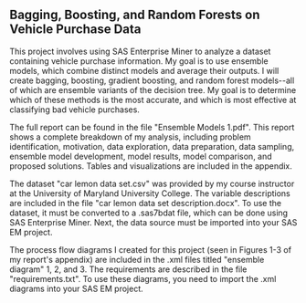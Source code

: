 Bagging, Boosting, and Random Forests on Vehicle Purchase Data
----------------

This project involves using SAS Enterprise Miner to analyze a dataset containing vehicle purchase information.  My goal is to use ensemble models, which combine distinct models and average their outputs.  I will create bagging, boosting, gradient boosting, and random forest models--all of which are ensemble variants of the decision tree.  My goal is to determine which of these methods is the most accurate, and which is most effective at classifying bad vehicle purchases.

The full report can be found in the file "Ensemble Models 1.pdf".  This report shows a complete breakdown of my analysis, including problem identification, motivation, data exploration, data preparation, data sampling, ensemble model development, model results, model comparison, and proposed solutions.  Tables and visualizations are included in the appendix.

The dataset "car lemon data set.csv" was provided by my course instructor at the University of Maryland University College.  The variable descriptions are included in the file "car lemon data set description.docx".  To use the dataset, it must be converted to a .sas7bdat file, which can be done using SAS Enterprise Miner.  Next, the data source must be imported into your SAS EM project.

The process flow diagrams I created for this project (seen in Figures 1-3 of my report's appendix) are included in the .xml files titled "ensemble diagram" 1, 2, and 3.  The requirements are described in the file "requirements.txt".  To use these diagrams, you need to import the .xml diagrams into your SAS EM project.